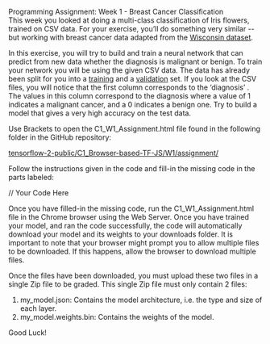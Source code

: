 Programming Assignment: Week 1 - Breast Cancer Classification<br>
This week you looked at doing a multi-class classification of Iris flowers, trained on CSV data. For your exercise, you’ll do something very similar -- but working with breast cancer data adapted from the [Wisconsin dataset](https://archive.ics.uci.edu/ml/datasets/Breast+Cancer+Wisconsin+(Diagnostic)). 

In this exercise, you will try to build and train a neural network that can predict from new data whether the diagnosis is malignant or benign. To train your network you will be using the given CSV data. The data has already been split for you into a [training](https://github.com/https-deeplearning-ai/tensorflow-2-public/blob/main/C1_Browser-based-TF-JS/W1/assignment/data/wdbc-train.csv) and a [validation](https://github.com/https-deeplearning-ai/tensorflow-2-public/blob/main/C1_Browser-based-TF-JS/W1/assignment/data/wdbc-test.csv) set. If you look at the CSV files, you will notice that the first column corresponds to the  ‘diagnosis’ . The values in this column correspond to the diagnosis where a value of 1 indicates a malignant cancer, and a 0 indicates a benign one. Try to build a model that gives a very high accuracy on the test data. 

Use Brackets to open the C1_W1_Assignment.html file found in the following folder in the GitHub repository:

[tensorflow-2-public/C1_Browser-based-TF-JS/W1/assignment/](https://github.com/https-deeplearning-ai/tensorflow-2-public/tree/main/C1_Browser-based-TF-JS/W1/assignment)


Follow the instructions given in the code and fill-in the missing code in the parts labeled:

// Your Code Here

Once you have filled-in the missing code, run the C1_W1_Assignment.html file in the Chrome browser using the Web Server. Once you have trained your model, and ran the code successfully, the code will automatically download your model and its weights to your downloads folder. It is important to note that your browser might prompt you to allow multiple files to be downloaded. If this happens, allow the browser to download multiple files. 

Once the files have been downloaded, you must upload these two files in a single Zip file to be graded. This single Zip file must only contain 2 files:    

1. my_model.json: Contains the model architecture, i.e. the type and size of each layer.
2. my_model.weights.bin: Contains the weights of the model.    

Good Luck!

